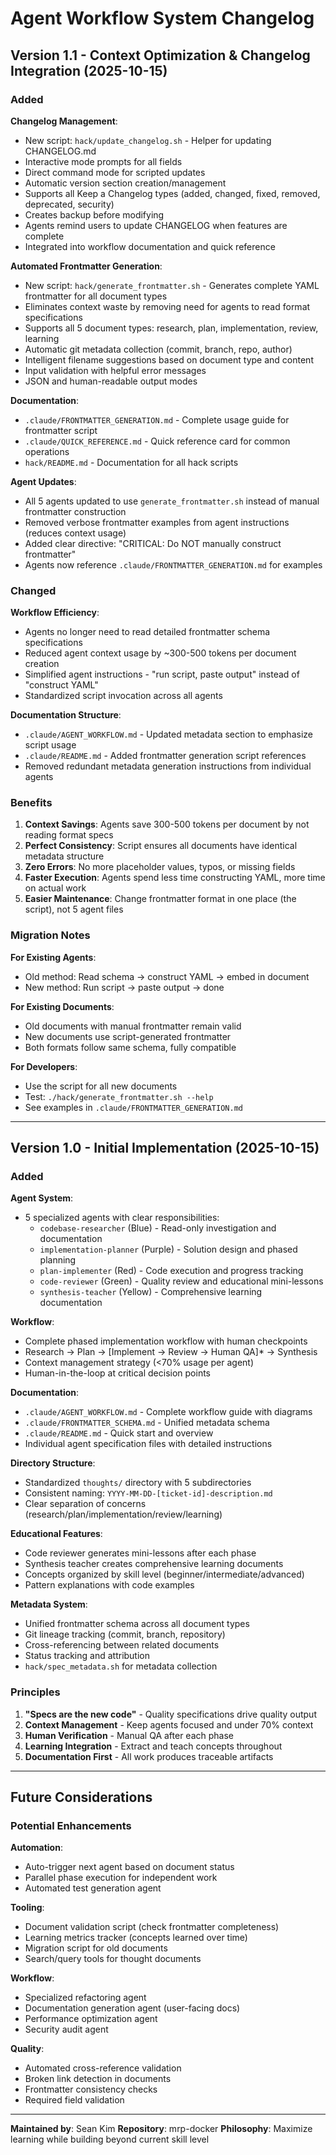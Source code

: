 # Agent Workflow System Changelog

## Version 1.1 - Context Optimization & Changelog Integration (2025-10-15)

### Added

**Changelog Management**:
- New script: `hack/update_changelog.sh` - Helper for updating CHANGELOG.md
- Interactive mode prompts for all fields
- Direct command mode for scripted updates
- Automatic version section creation/management
- Supports all Keep a Changelog types (added, changed, fixed, removed, deprecated, security)
- Creates backup before modifying
- Agents remind users to update CHANGELOG when features are complete
- Integrated into workflow documentation and quick reference

**Automated Frontmatter Generation**:
- New script: `hack/generate_frontmatter.sh` - Generates complete YAML frontmatter for all document types
- Eliminates context waste by removing need for agents to read format specifications
- Supports all 5 document types: research, plan, implementation, review, learning
- Automatic git metadata collection (commit, branch, repo, author)
- Intelligent filename suggestions based on document type and content
- Input validation with helpful error messages
- JSON and human-readable output modes

**Documentation**:
- `.claude/FRONTMATTER_GENERATION.md` - Complete usage guide for frontmatter script
- `.claude/QUICK_REFERENCE.md` - Quick reference card for common operations
- `hack/README.md` - Documentation for all hack scripts

**Agent Updates**:
- All 5 agents updated to use `generate_frontmatter.sh` instead of manual frontmatter construction
- Removed verbose frontmatter examples from agent instructions (reduces context usage)
- Added clear directive: "CRITICAL: Do NOT manually construct frontmatter"
- Agents now reference `.claude/FRONTMATTER_GENERATION.md` for examples

### Changed

**Workflow Efficiency**:
- Agents no longer need to read detailed frontmatter schema specifications
- Reduced agent context usage by ~300-500 tokens per document creation
- Simplified agent instructions - "run script, paste output" instead of "construct YAML"
- Standardized script invocation across all agents

**Documentation Structure**:
- `.claude/AGENT_WORKFLOW.md` - Updated metadata section to emphasize script usage
- `.claude/README.md` - Added frontmatter generation script references
- Removed redundant metadata generation instructions from individual agents

### Benefits

1. **Context Savings**: Agents save 300-500 tokens per document by not reading format specs
2. **Perfect Consistency**: Script ensures all documents have identical metadata structure
3. **Zero Errors**: No more placeholder values, typos, or missing fields
4. **Faster Execution**: Agents spend less time constructing YAML, more time on actual work
5. **Easier Maintenance**: Change frontmatter format in one place (the script), not 5 agent files

### Migration Notes

**For Existing Agents**:
- Old method: Read schema → construct YAML → embed in document
- New method: Run script → paste output → done

**For Existing Documents**:
- Old documents with manual frontmatter remain valid
- New documents use script-generated frontmatter
- Both formats follow same schema, fully compatible

**For Developers**:
- Use the script for all new documents
- Test: `./hack/generate_frontmatter.sh --help`
- See examples in `.claude/FRONTMATTER_GENERATION.md`

---

## Version 1.0 - Initial Implementation (2025-10-15)

### Added

**Agent System**:
- 5 specialized agents with clear responsibilities:
  - `codebase-researcher` (Blue) - Read-only investigation and documentation
  - `implementation-planner` (Purple) - Solution design and phased planning
  - `plan-implementer` (Red) - Code execution and progress tracking
  - `code-reviewer` (Green) - Quality review and educational mini-lessons
  - `synthesis-teacher` (Yellow) - Comprehensive learning documentation

**Workflow**:
- Complete phased implementation workflow with human checkpoints
- Research → Plan → [Implement → Review → Human QA]* → Synthesis
- Context management strategy (<70% usage per agent)
- Human-in-the-loop at critical decision points

**Documentation**:
- `.claude/AGENT_WORKFLOW.md` - Complete workflow guide with diagrams
- `.claude/FRONTMATTER_SCHEMA.md` - Unified metadata schema
- `.claude/README.md` - Quick start and overview
- Individual agent specification files with detailed instructions

**Directory Structure**:
- Standardized `thoughts/` directory with 5 subdirectories
- Consistent naming: `YYYY-MM-DD-[ticket-id]-description.md`
- Clear separation of concerns (research/plan/implementation/review/learning)

**Educational Features**:
- Code reviewer generates mini-lessons after each phase
- Synthesis teacher creates comprehensive learning documents
- Concepts organized by skill level (beginner/intermediate/advanced)
- Pattern explanations with code examples

**Metadata System**:
- Unified frontmatter schema across all document types
- Git lineage tracking (commit, branch, repository)
- Cross-referencing between related documents
- Status tracking and attribution
- `hack/spec_metadata.sh` for metadata collection

### Principles

1. **"Specs are the new code"** - Quality specifications drive quality output
2. **Context Management** - Keep agents focused and under 70% context
3. **Human Verification** - Manual QA after each phase
4. **Learning Integration** - Extract and teach concepts throughout
5. **Documentation First** - All work produces traceable artifacts

---

## Future Considerations

### Potential Enhancements

**Automation**:
- Auto-trigger next agent based on document status
- Parallel phase execution for independent work
- Automated test generation agent

**Tooling**:
- Document validation script (check frontmatter completeness)
- Learning metrics tracker (concepts learned over time)
- Migration script for old documents
- Search/query tools for thought documents

**Workflow**:
- Specialized refactoring agent
- Documentation generation agent (user-facing docs)
- Performance optimization agent
- Security audit agent

**Quality**:
- Automated cross-reference validation
- Broken link detection in documents
- Frontmatter consistency checks
- Required field validation

---

**Maintained by**: Sean Kim
**Repository**: mrp-docker
**Philosophy**: Maximize learning while building beyond current skill level
